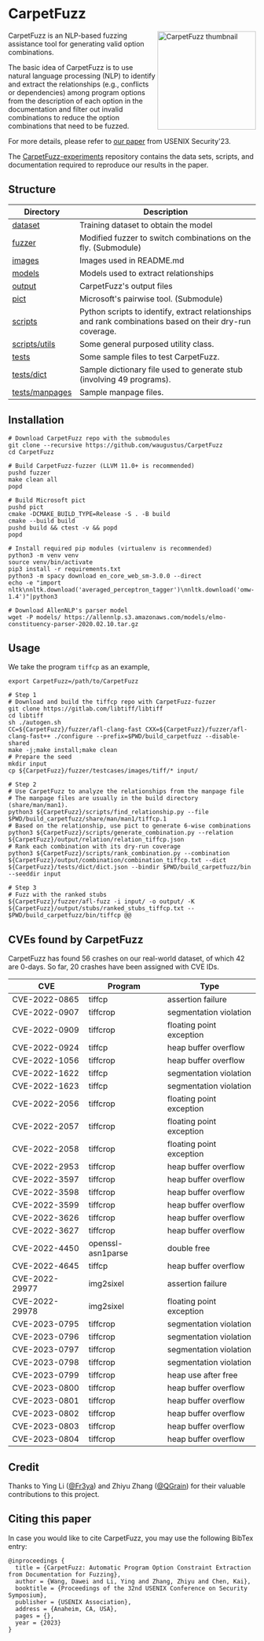 # CarpetFuzz #

<p><a href="https://www.usenix.org/system/files/sec23fall-prepub-467-wang-dawei.pdf"><img alt="CarpetFuzz thumbnail" align="right" width="200" src="images/CarpetFuzz-thumbnail.png"></a></p>

CarpetFuzz is an NLP-based fuzzing assistance tool for generating valid option combinations.

The basic idea of CarpetFuzz is to use natural language processing (NLP) to identify and extract the relationships (e.g., conflicts or dependencies) among program options from the description of each option in the documentation and filter out invalid combinations to reduce the option combinations that need to be fuzzed.

For more details, please refer to [our paper](https://www.usenix.org/system/files/sec23fall-prepub-467-wang-dawei.pdf) from USENIX Security'23.

The [CarpetFuzz-experiments](https://github.com/waugustus/CarpetFuzz-experiments) repository contains the data sets, scripts, and documentation required to reproduce our results in the paper.

## Structure ##

|Directory|Description|
|---|---|
|[dataset](dataset)|Training dataset to obtain the model|
|[fuzzer](https://github.com/waugustus/CarpetFuzz-fuzzer)|Modified fuzzer to switch combinations on the fly. (Submodule)|
|[images](images)|Images used in README.md| 
|[models](models)|Models used to extract relationships|
|[output](output)|CarpetFuzz's output files|
|[pict](https://github.com/microsoft/pict)|Microsoft's pairwise tool. (Submodule)|
|[scripts](scripts)|Python scripts to identify, extract relationships and rank combinations based on their dry-run coverage.|
|[scripts/utils](scripts/utils)|Some general purposed utility class.|
|[tests](tests)|Some sample files to test CarpetFuzz.|
|[tests/dict](tests/dict)|Sample dictionary file used to generate stub (involving 49 programs).|
|[tests/manpages](tests/manpages)|Sample manpage files.|

## Installation ##

```
# Download CarpetFuzz repo with the submodules
git clone --recursive https://github.com/waugustus/CarpetFuzz
cd CarpetFuzz

# Build CarpetFuzz-fuzzer (LLVM 11.0+ is recommended)
pushd fuzzer
make clean all
popd

# Build Microsoft pict
pushd pict
cmake -DCMAKE_BUILD_TYPE=Release -S . -B build
cmake --build build
pushd build && ctest -v && popd
popd

# Install required pip modules (virtualenv is recommended)
python3 -m venv venv
source venv/bin/activate
pip3 install -r requirements.txt
python3 -m spacy download en_core_web_sm-3.0.0 --direct
echo -e "import nltk\nnltk.download('averaged_perceptron_tagger')\nnltk.download('omw-1.4')"|python3

# Download AllenNLP's parser model
wget -P models/ https://allennlp.s3.amazonaws.com/models/elmo-constituency-parser-2020.02.10.tar.gz
```

## Usage ##

We take the program `tiffcp` as an example,

```
export CarpetFuzz=/path/to/CarpetFuzz

# Step 1
# Download and build the tiffcp repo with CarpetFuzz-fuzzer
git clone https://gitlab.com/libtiff/libtiff
cd libtiff
sh ./autogen.sh
CC=${CarpetFuzz}/fuzzer/afl-clang-fast CXX=${CarpetFuzz}/fuzzer/afl-clang-fast++ ./configure --prefix=$PWD/build_carpetfuzz --disable-shared
make -j;make install;make clean
# Prepare the seed
mkdir input
cp ${CarpetFuzz}/fuzzer/testcases/images/tiff/* input/

# Step 2
# Use CarpetFuzz to analyze the relationships from the manpage file
# The manpage files are usually in the build directory (share/man/man1).
python3 ${CarpetFuzz}/scripts/find_relationship.py --file $PWD/build_carpetfuzz/share/man/man1/tiffcp.1
# Based on the relationship, use pict to generate 6-wise combinations
python3 ${CarpetFuzz}/scripts/generate_combination.py --relation ${CarpetFuzz}/output/relation/relation_tiffcp.json
# Rank each combination with its dry-run coverage
python3 ${CarpetFuzz}/scripts/rank_combination.py --combination ${CarpetFuzz}/output/combination/combination_tiffcp.txt --dict ${CarpetFuzz}/tests/dict/dict.json --bindir $PWD/build_carpetfuzz/bin --seeddir input

# Step 3
# Fuzz with the ranked stubs
${CarpetFuzz}/fuzzer/afl-fuzz -i input/ -o output/ -K ${CarpetFuzz}/output/stubs/ranked_stubs_tiffcp.txt -- $PWD/build_carpetfuzz/bin/tiffcp @@
```

## CVEs found by CarpetFuzz ##

CarpetFuzz has found 56 crashes on our real-world dataset, of which 42 are 0-days. So far, 20 crashes have been assigned with CVE IDs.

|CVE|Program|Type|
|---|---|---|
|CVE-2022-0865|tiffcp|assertion failure|
|CVE-2022-0907|tiffcrop|segmentation violation|
|CVE-2022-0909|tiffcrop|floating point exception|
|CVE-2022-0924|tiffcp|heap buffer overflow|
|CVE-2022-1056|tiffcrop|heap buffer overflow|
|CVE-2022-1622|tiffcp|segmentation violation|
|CVE-2022-1623|tiffcp|segmentation violation|
|CVE-2022-2056|tiffcrop|floating point exception|
|CVE-2022-2057|tiffcrop|floating point exception|
|CVE-2022-2058|tiffcrop|floating point exception|
|CVE-2022-2953|tiffcrop|heap buffer overflow|
|CVE-2022-3597|tiffcrop|heap buffer overflow|
|CVE-2022-3598|tiffcrop|heap buffer overflow|
|CVE-2022-3599|tiffcrop|heap buffer overflow|
|CVE-2022-3626|tiffcrop|heap buffer overflow|
|CVE-2022-3627|tiffcrop|heap buffer overflow|
|CVE-2022-4450|openssl-asn1parse|double free|
|CVE-2022-4645|tiffcp|heap buffer overflow|
|CVE-2022-29977|img2sixel|assertion failure|
|CVE-2022-29978|img2sixel|floating point exception|
|CVE-2023-0795|tiffcrop|segmentation violation|
|CVE-2023-0796|tiffcrop|segmentation violation|
|CVE-2023-0797|tiffcrop|segmentation violation|
|CVE-2023-0798|tiffcrop|segmentation violation|
|CVE-2023-0799|tiffcrop|heap use after free|
|CVE-2023-0800|tiffcrop|heap buffer overflow|
|CVE-2023-0801|tiffcrop|heap buffer overflow|
|CVE-2023-0802|tiffcrop|heap buffer overflow|
|CVE-2023-0803|tiffcrop|heap buffer overflow|
|CVE-2023-0804|tiffcrop|heap buffer overflow|

## Credit ##

Thanks to Ying Li ([@Fr3ya](https://github.com/Fr3ya)) and Zhiyu Zhang ([@QGrain](https://github.com/QGrain)) for their valuable contributions to this project.

## Citing this paper ##

In case you would like to cite CarpetFuzz, you may use the following BibTex entry:

```
@inproceedings {
  title = {CarpetFuzz: Automatic Program Option Constraint Extraction from Documentation for Fuzzing},
  author = {Wang, Dawei and Li, Ying and Zhang, Zhiyu and Chen, Kai},
  booktitle = {Proceedings of the 32nd USENIX Conference on Security Symposium},
  publisher = {USENIX Association},
  address = {Anaheim, CA, USA},
  pages = {},
  year = {2023}
}
```
